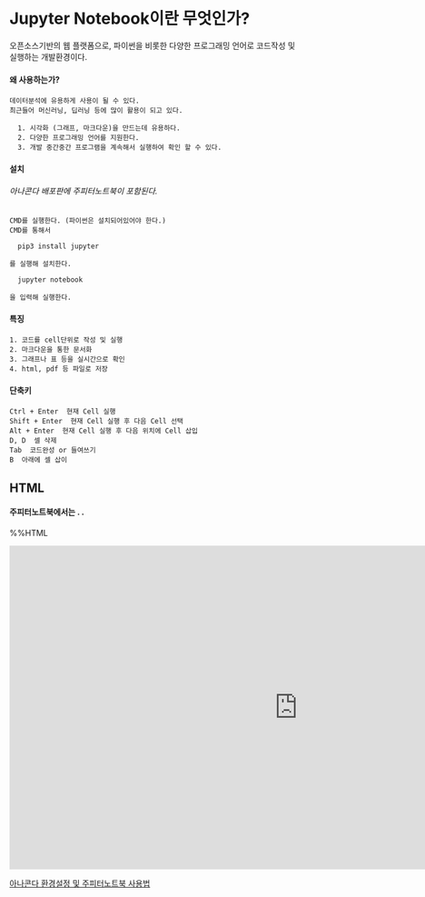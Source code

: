 # Jupyter Notebook이란 무엇인가?
오픈소스기반의 웹 플랫폼으로, 파이썬을 비롯한 다양한 프로그래밍 언어로 코드작성 및 실행하는 개발환경이다.

  #### 왜 사용하는가?

    데이터분석에 유용하게 사용이 될 수 있다.
    최근들어 머신러닝, 딥러닝 등에 많이 활용이 되고 있다.

      1. 시각화 (그래프, 마크다운)을 만드는데 유용하다.
      2. 다양한 프로그래밍 언어를 지원한다.
      3. 개발 중간중간 프로그램을 계속해서 실행하여 확인 할 수 있다.


  #### 설치
  ###### 아나콘다 배포판에 주피터노트북이 포함된다.

    CMD를 실행한다. (파이썬은 설치되어있어야 한다.)
    CMD를 통해서
    
      pip3 install jupyter

    를 실행해 설치한다.

      jupyter notebook

    을 입력해 실행한다.


  #### 특징

    1. 코드를 cell단위로 작성 및 실행
    2. 마크다운을 통한 문서화
    3. 그래프나 표 등을 실시간으로 확인
    4. html, pdf 등 파일로 저장



#### 단축키

    Ctrl + Enter  현재 Cell 실행
    Shift + Enter  현재 Cell 실행 후 다음 Cell 선택
    Alt + Enter  현재 Cell 실행 후 다음 위치에 Cell 삽입
    D, D  셀 삭제
    Tab  코드완성 or 들여쓰기
    B  아래에 셀 삽이



## HTML
#### 주피터노트북에서는 . .
%%HTML
<iframe width="1014" height="570" src="https://www.youtube.com/embed/dJfq-eCi7KI" title="아나콘다 환경 설정 및 주피터 노트북 사용법" frameborder="0" allow="accelerometer; autoplay; clipboard-write; encrypted-media; gyroscope; picture-in-picture; web-share" allowfullscreen></iframe>


[아나콘다 환경설정 및 주피터노트북 사용법](https://www.youtube.com/embed/dJfq-eCi7KI)


